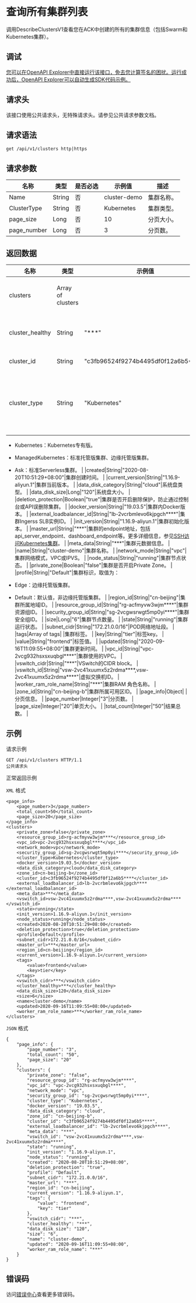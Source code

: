 # 查询所有集群列表

调用DescribeClustersV1查看您在ACK中创建的所有的集群信息（包括Swarm和Kubernetes集群）。

## 调试

[您可以在OpenAPI Explorer中直接运行该接口，免去您计算签名的困扰。运行成功后，OpenAPI Explorer可以自动生成SDK代码示例。](https://api.aliyun.com/#product=CS&api=DescribeClustersV1&type=ROA&version=2015-12-15)

## 请求头

该接口使用公共请求头，无特殊请求头。请参见公共请求参数文档。

## 请求语法

```
get /api/v1/clusters http|https
```

## 请求参数

|名称|类型|是否必选|示例值|描述|
|--|--|----|---|--|
|Name|String|否|cluster-demo|集群名称。 |
|ClusterType|String|否|Kubernetes|集群类型。 |
|page\_size|Long|否|10|分页大小。 |
|page\_number|Long|否|3|分页数。 |

## 返回数据

|名称|类型|示例值|描述|
|--|--|---|--|
|clusters|Array of clusters| |集群详情列表。 |
|cluster\_healthy|String|"\*\*\*"|集群健康状态。 |
|cluster\_id|String|"c3fb96524f9274b4495df0f12a6b5\*\*\*\*"|集群ID。 |
|cluster\_type|String|"Kubernetes"|集群类型，有下面几种取值：

 -   Kubernetes：Kubernetes专有版。
-   ManagedKubernetes：标准托管版集群、边缘托管版集群。
-   Ask：标准Serverless集群。 |
|created|String|"2020-08-20T10:51:29+08:00"|集群创建时间。 |
|current\_version|String|"1.16.9-aliyun.1"|集群当前版本。 |
|data\_disk\_category|String|"cloud"|系统盘类型。 |
|data\_disk\_size|Long|"120"|系统盘大小。 |
|deletion\_protection|Boolean|"true"|集群是否开启删除保护，防止通过控制台或API误删除集群。 |
|docker\_version|String|"19.03.5"|集群内Docker版本。 |
|external\_loadbalancer\_id|String|"lb-2vcrbmlevo6kjpgch\*\*\*\*"|集群Ingerss SLB实例ID。 |
|init\_version|String|"1.16.9-aliyun.1"|集群初始化版本。 |
|master\_url|String|"\*\*\*"|集群的endpoint地址，包括api\_server\_endpoint、dashboard\_endpoint等。更多详细信息，参见[SSH访问Kubernetes集群](～～86491～～)。 |
|meta\_data|String|"\*\*\*"|集群元数据信息。 |
|name|String|"cluster-demo"|集群名称。 |
|network\_mode|String|"vpc"|集群网络模式，VPC或IPVS。 |
|node\_status|String|"running"|集群节点状态。 |
|private\_zone|Boolean|"false"|集群是否开启Private Zone。 |
|profile|String|"Default"|集群标识，取值为：

 -   Edge：边缘托管版集群。
-   Default：默认值，非边缘托管版集群。 |
|region\_id|String|"cn-beijing"|集群所属地域ID。 |
|resource\_group\_id|String|"rg-acfmyvw3wjm\*\*\*\*"|集群资源组ID。 |
|security\_group\_id|String|"sg-2vcgwsrwgt5mp0yi\*\*\*\*"|集群安全组ID。 |
|size|Long|"6"|集群节点数量。 |
|state|String|"running"|集群运行状态。 |
|subnet\_cidr|String|"172.21.0.0/16"|POD网络地址段。 |
|tags|Array of tags| |集群标签。 |
|key|String|"tier"|标签key。 |
|value|String|"frontend"|标签值。 |
|updated|String|"2020-09-16T11:09:55+08:00"|集群更新时间。 |
|vpc\_id|String|"vpc-2vcg932hsxsxuqbgl\*\*\*\*"|集群使用的VPC。 |
|vswitch\_cidr|String|"\*\*\*"|VSwitch的CIDR block。 |
|vswitch\_id|String|"vsw-2vc41xuumx5z2rdma\*\*\*\*,vsw-2vc41xuumx5z2rdma\*\*\*\*"|虚拟交换机ID。 |
|worker\_ram\_role\_name|String|"\*\*\*"|集群RAM 角色名称。 |
|zone\_id|String|"cn-beijing-b"|集群所属可用区ID。 |
|page\_info|Object| |分页信息。 |
|page\_number|Integer|"3"|分页数。 |
|page\_size|Integer|"20"|单页大小。 |
|total\_count|Integer|"50"|结果总数。 |

## 示例

请求示例

```
GET /api/v1/clusters HTTP/1.1
公共请求头
```

正常返回示例

`XML` 格式

```
<page_info>
    <page_number>3</page_number>
    <total_count>50</total_count>
    <page_size>20</page_size>
</page_info>
<clusters>
    <private_zone>false</private_zone>
    <resource_group_id>rg-acfmyvw3wjm****</resource_group_id>
    <vpc_id>vpc-2vcg932hsxsxuqbgl****</vpc_id>
    <network_mode>vpc</network_mode>
    <security_group_id>sg-2vcgwsrwgt5mp0yi****</security_group_id>
    <cluster_type>Kubernetes</cluster_type>
    <docker_version>19.03.5</docker_version>
    <data_disk_category>cloud</data_disk_category>
    <zone_id>cn-beijing-b</zone_id>
    <cluster_id>c3fb96524f9274b4495df0f12a6b5****</cluster_id>
    <external_loadbalancer_id>lb-2vcrbmlevo6kjpgch****</external_loadbalancer_id>
    <meta_data>***</meta_data>
    <vswitch_id>vsw-2vc41xuumx5z2rdma****,vsw-2vc41xuumx5z2rdma****</vswitch_id>
    <state>running</state>
    <init_version>1.16.9-aliyun.1</init_version>
    <node_status>running</node_status>
    <created>2020-08-20T10:51:29+08:00</created>
    <deletion_protection>true</deletion_protection>
    <profile>Default</profile>
    <subnet_cidr>172.21.0.0/16</subnet_cidr>
    <master_url>***</master_url>
    <region_id>cn-beijing</region_id>
    <current_version>1.16.9-aliyun.1</current_version>
    <tags>
        <value>frontend</value>
        <key>tier</key>
    </tags>
    <vswitch_cidr>***</vswitch_cidr>
    <cluster_healthy>***</cluster_healthy>
    <data_disk_size>120</data_disk_size>
    <size>6</size>
    <name>cluster-demo</name>
    <updated>2020-09-16T11:09:55+08:00</updated>
    <worker_ram_role_name>***</worker_ram_role_name>
</clusters>
```

`JSON` 格式

```
{
    "page_info": {
        "page_number": "3",
        "total_count": "50",
        "page_size": "20"
    },
    "clusters": {
        "private_zone": "false",
        "resource_group_id": "rg-acfmyvw3wjm****",
        "vpc_id": "vpc-2vcg932hsxsxuqbgl****",
        "network_mode": "vpc",
        "security_group_id": "sg-2vcgwsrwgt5mp0yi****",
        "cluster_type": "Kubernetes",
        "docker_version": "19.03.5",
        "data_disk_category": "cloud",
        "zone_id": "cn-beijing-b",
        "cluster_id": "c3fb96524f9274b4495df0f12a6b5****",
        "external_loadbalancer_id": "lb-2vcrbmlevo6kjpgch****",
        "meta_data": "***",
        "vswitch_id": "vsw-2vc41xuumx5z2rdma****,vsw-2vc41xuumx5z2rdma****",
        "state": "running",
        "init_version": "1.16.9-aliyun.1",
        "node_status": "running",
        "created": "2020-08-20T10:51:29+08:00",
        "deletion_protection": "true",
        "profile": "Default",
        "subnet_cidr": "172.21.0.0/16",
        "master_url": "***",
        "region_id": "cn-beijing",
        "current_version": "1.16.9-aliyun.1",
        "tags": {
            "value": "frontend",
            "key": "tier"
        },
        "vswitch_cidr": "***",
        "cluster_healthy": "***",
        "data_disk_size": "120",
        "size": "6",
        "name": "cluster-demo",
        "updated": "2020-09-16T11:09:55+08:00",
        "worker_ram_role_name": "***"
    }
}
```

## 错误码

访问[错误中心](https://error-center.alibabacloud.com/status/product/CS)查看更多错误码。

